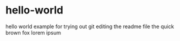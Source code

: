 # hello-world
hello world example for trying out git
editing the readme file
the quick brown fox lorem ipsum
